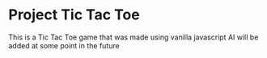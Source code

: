 # Project Tic Tac Toe
This is a Tic Tac Toe game that was made using vanilla javascript AI will be added at some point in the future
